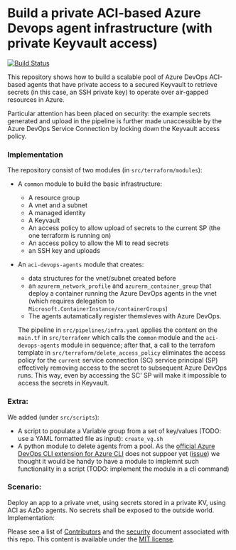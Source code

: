 # Build a private ACI-based Azure Devops agent infrastructure (with private Keyvault access)

[![Build Status](https://cavertes.visualstudio.com/VW_Sharing/_apis/build/status/aci-privateagents-kv-integration?branchName=master)](https://cavertes.visualstudio.com/VW_Sharing/_build/latest?definitionId=3&branchName=master)

This repository shows how to build a scalable pool of Azure DevOps ACI-based agents that have private access to a secured Keyvault to retrieve secrets (in this case, an SSH private key) to operate over air-gapped resources in Azure. 

Particular attention has been placed on security: the example secrets generated and upload in the pipeline is further made unaccessible by the Azure DevOps Service Connection by locking down the Keyvault access policy.


### Implementation 

The repository consist of two modules (in `src/terraform/modules`):

- A `common` module to build the basic infrastructure:
  - A resource group
  - A vnet and a subnet
  - A managed identity
  - A Keyvault
  - An access policy to allow upload of secrets to the current SP (the one terraform is running on)
  - An access policy to allow the MI to read secrets
  - an SSH key and uploads

- An `aci-devops-agents` module that creates:
  - data structures for the vnet/subnet created before
  - an `azurerm_network_profile` and `azurerm_container_group` that deploy a container running the Azure DevOps agents in the vnet (which requires delegation to `Microsoft.ContainerInstance/containerGroups`)
  - The agents autamatically register themsleves with Azure DevOps.

  The pipeline in `src/pipelines/infra.yaml` applies the content on the `main.tf` in `src/terrafomr` which calls the `common` module and the `aci-devops-agents` module in sequence; after that, a call to the terrafom template in `src/terraform/delete_access_policy` eliminates the access policy for the `current` service connection (SC) service principal (SP) effectively removing access to the secret to subsequent Azure DevOps runs. This way, even by accessing the SC' SP will make it impossible to access the secrets in Keyvault.


### Extra:

We added (under `src/scripts`):

- A script to populate a Variable group from a set of key/values (TODO: use a YAML formatted file as input): `create_vg.sh`
- A python module to delete agents from a pool. As the [official Azure DevOps CLI extension for Azure CLI](https://github.com/Azure/azure-devops-cli-extension) does not suppoer yet ([issue](https://github.com/Azure/azure-devops-cli-extension/issues/955)) we thought it would be handy to have a module to implemnt such functionality in a script (TODO: implement the module in a cli command)

### Scenario:

Deploy an app to a private vnet, using secrets stored in a private KV, using ACI as AzDo agents. No secrets shall be exposed to the outside world.
Implementation:

Please see a list of [Contributors](CONTRIBUTORS.md) and the [security](security.md) document associated with this repo. This content is available under the [MIT license](LICENSE).